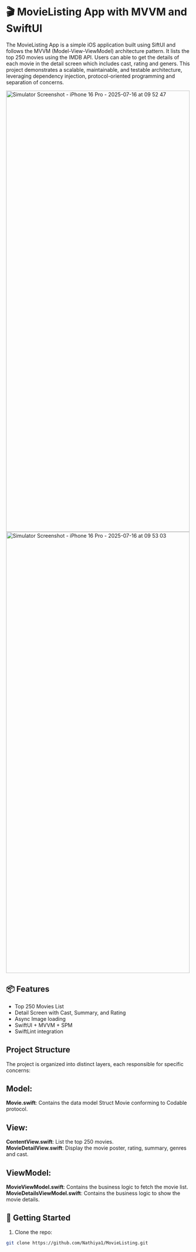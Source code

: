 # 🎬 MovieListing App with MVVM and SwiftUI

The MovieListing App is a simple iOS application built using SiftUI and follows the MVVM (Model-View-ViewModel) architecture pattern. It lists the top 250 movies using the IMDB API. Users can able to get the details of each movie in the detail screen which includes cast, rating and geners. This project demonstrates a scalable, maintainable, and testable architecture, leveraging dependency injection, protocol-oriented programming and separation of concerns.

<img width="500" height="1200" alt="Simulator Screenshot - iPhone 16 Pro - 2025-07-16 at 09 52 47" src="https://github.com/user-attachments/assets/d5e91bde-cb81-4b0f-9872-5fe3c1cc7c27" />
<img width="500" height="1200" alt="Simulator Screenshot - iPhone 16 Pro - 2025-07-16 at 09 53 03" src="https://github.com/user-attachments/assets/cbc715bf-8dac-45df-9789-07b549e39699" />

## 📦 Features
- Top 250 Movies List
- Detail Screen with Cast, Summary, and Rating
- Async Image loading
- SwiftUI + MVVM + SPM
- SwiftLint integration

## Project Structure

The project is organized into distinct layers, each responsible for specific concerns:

## Model: 

 **Movie.swift**: Contains the data model Struct Movie conforming to Codable protocol.

## View:

 **ContentView.swift**: List the top 250 movies.<br>
 **MovieDetailView.swift**: Display the movie poster, rating, summary, genres and cast.
 
## ViewModel: 

 **MovieViewModel.swift**: Contains the business logic to fetch the movie list.<br>
 **MovieDetailsViewModel.swift**: Contains the business logic to show the movie details.
 
## 🚀 Getting Started

1. Clone the repo:
```bash
git clone https://github.com/Nathiya1/MovieListing.git
